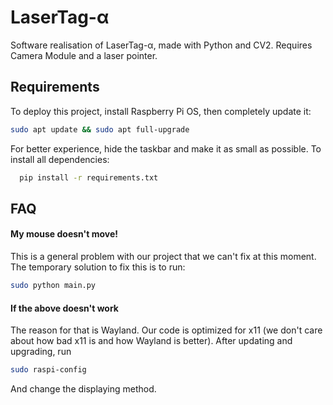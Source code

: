 
# LaserTag-α

Software realisation of LaserTag-α, made with Python and CV2. Requires Camera Module and a laser pointer.



## Requirements 

To deploy this project, install Raspberry Pi OS, then completely update it:
```bash
sudo apt update && sudo apt full-upgrade
```
For better experience, hide the taskbar and make it as small as possible.
To install all dependencies:
```bash
  pip install -r requirements.txt
```



## FAQ

#### My mouse doesn't move!

This is a general problem with our project that we can't fix at this moment. The temporary solution to fix this is to run:
```bash
sudo python main.py
```
#### If the above doesn't work

The reason for that is Wayland. Our code is optimized for x11 (we don't care about how bad x11 is and how Wayland is better). After updating and upgrading, run
```bash
sudo raspi-config
```
And change the displaying method.




